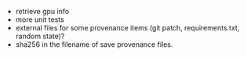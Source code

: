 * retrieve gpu info
* more unit tests
* external files for some provenance items (git patch, requirements.txt, random state)?
* sha256 in the filename of save provenance files.
